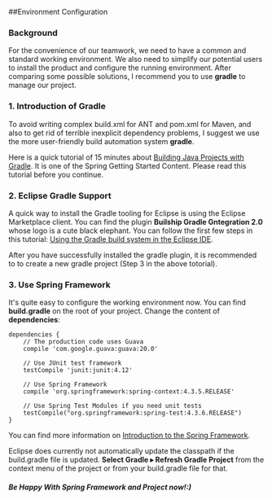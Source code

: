 ##Environment Configuration

### Background
For the convenience of our teamwork, we need to have a common and standard working environment. 
We also need to simplify our potential users to install the product and configure the running environment. 
After comparing some possible solutions, I recommend you to use **gradle** to manage our project.

### 1. Introduction of Gradle 
To avoid writing complex build.xml for ANT and pom.xml for Maven, and also to get rid of terrible inexplicit dependency 
problems, I suggest we use the more user-friendly build automation system **gradle**.

Here is a quick tutorial of 15 minutes about [Building Java Projects with Gradle](https://spring.io/guides/gs/gradle/).
It is one of the Spring Getting Started Content. Please read this tutorial before you continue.

### 2. Eclipse Gradle Support
A quick way to install the Gradle tooling for Eclipse is using the Eclipse Marketplace client.
You can find the plugin **Builship Gradle Gntegration 2.0** whose logo is a cute black elephant.
You can follow the first few steps in this tutorial:
[Using the Gradle build system in the Eclipse IDE](http://www.vogella.com/tutorials/EclipseGradle/article.html).

After you have successfully installed the gradle plugin, it is recommended to to create a new gradle project (Step 3 in the above totorial).

### 3. Use Spring Framework
It's quite easy to configure the working environment now.
You can find **build.gradle** on the root of your project. Change the content of **dependencies**:
~~~
dependencies {
    // The production code uses Guava
    compile 'com.google.guava:guava:20.0'

    // Use JUnit test framework
    testCompile 'junit:junit:4.12'
    
    // Use Spring Framework
    compile 'org.springframework:spring-context:4.3.5.RELEASE'
    
    // Use Spring Test Modules if you need unit tests
    testCompile("org.springframework:spring-test:4.3.6.RELEASE")
}
~~~
You can find more information on 
[Introduction to the Spring Framework](http://docs.spring.io/spring-framework/docs/current/spring-framework-reference/html/overview.html#overview-modules).

Eclipse does currently not automatically update the classpath if the build.gradle file is updated. 
**Select Gradle ▸ Refresh Gradle Project** from the context menu of the project or from your build.gradle file for that.

##### Be Happy With Spring Framework and Project now!:)
    
